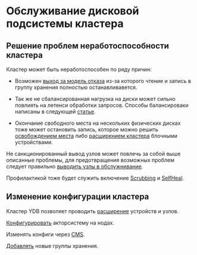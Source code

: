 # Обслуживание дисковой подсистемы кластера

## Решение проблем неработоспособности кластера

Кластер может быть неработоспособен по ряду причин:

* Возможен [выход за модель отказа](failure_model.md) из-за которого чтение и запись в группу хранения полностью останавливавется.

* Так же не сбалансированная нагрузка на диски может сильно повлиять на летенси обработки запросов. Способы балансироваки написаны в следующей [статье](balancing_load.md).

* Окончание свободного места на нескольких физических дисках тоже может остановить запись, которое можно решить [освобождением места](disk_end_space.md) либо [расширением кластера](cluster_expansion.md) блочными устройствами.

Не санкционированный вывод узлов может повлечь за собой выше описанные проблемы, для предотвращения возможных проблем следует правильно [выводить узлы в обслужнивание](node_restarting.md).

Профилактикой тоже будет служить включение [Scrubbing](scrubbing.md) и [SelfHeal](selfheal.md).

## Изменение конфигурации кластера

Кластер YDB позволяет проводить [расширение](cluster_expansion.md) устройств и узлов.

[Конфигурировать](change_actorsystem_configs.md) акторсистему на нодах.

Изменять конфиги через [CMS](cms.md).

[Добавлять](adding_storage_groups.md) новые группы хранения.


